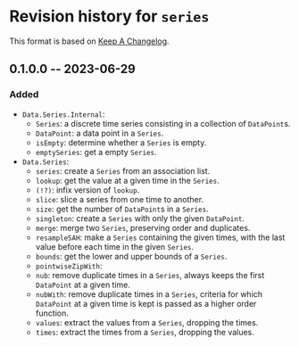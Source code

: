 # Revision history for `series`

This format is based on [Keep A Changelog](https://keepachangelog.com/en/1.0.0).

## 0.1.0.0 -- 2023-06-29

### Added

- `Data.Series.Internal`:
  - `Series`: a discrete time series consisting in a collection of `DataPoint`s.
  - `DataPoint`: a data point in a `Series`.
  - `isEmpty`: determine whether a `Series` is empty.
  - `emptySeries`: get a empty `Series`.
- `Data.Series`:
  - `series`: create a `Series` from an association list.
  - `lookup`: get the value at a given time in the `Series`.
  - `(!?)`: infix version of `lookup`.
  - `slice`: slice a series from one time to another.
  - `size`: get the number of `DataPoint`s in a `Series`.
  - `singleton`: create a `Series` with only the given `DataPoint`.
  - `merge`: merge two `Series`, preserving order and duplicates.
  - `resampleSAH`: make a `Series` containing the given times, with the last value before each time in the given `Series`.
  - `bounds`: get the lower and upper bounds of a `Series`.
  - `pointwiseZipWith`: 
  - `nub`: remove duplicate times in a `Series`, always keeps the first `DataPoint` at a given time.
  - `nubWith`: remove duplicate times in a `Series`, criteria for which `DataPoint` at a given time is kept is passed as a higher order function.
  - `values`: extract the values from a `Series`, dropping the times.
  - `times`: extract the times from a `Series`, dropping the values.

